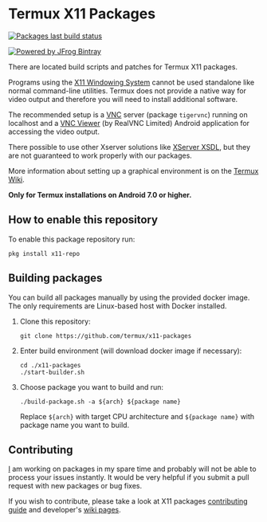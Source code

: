 # Termux X11 Packages

[![Packages last build status](https://github.com/termux/x11-packages/workflows/Packages/badge.svg)](https://github.com/termux/x11-packages/actions)

[![Powered by JFrog Bintray](./.github/static/powered-by-bintray.png)](https://bintray.com)

There are located build scripts and patches for Termux X11 packages.

Programs using the [X11 Windowing System] cannot be used standalone like normal
command-line utilities. Termux does not provide a native way for video output
and therefore you will need to install additional software.

The recommended setup is a [VNC] server (package `tigervnc`) running on
localhost and a [VNC Viewer] (by RealVNC Limited) Android application for
accessing the video output.

There possible to use other Xserver solutions like [XServer XSDL], but they are
not guaranteed to work properly with our packages.

More information about setting up a graphical environment is on the
[Termux Wiki].

**Only for Termux installations on Android 7.0 or higher.**

## How to enable this repository

To enable this package repository run:
```
pkg install x11-repo
```

## Building packages

You can build all packages manually by using the provided docker image. The only
requirements are Linux-based host with Docker installed.

1. Clone this repository:
	```
	git clone https://github.com/termux/x11-packages
	```

2. Enter build environment (will download docker image if necessary):
	```
	cd ./x11-packages
	./start-builder.sh
	```

3. Choose package you want to build and run:
	```
	./build-package.sh -a ${arch} ${package name}
	```
	Replace `${arch}` with target CPU architecture and `${package name}` with
	package name you want to build.

## Contributing

[I](https://github.com/xeffyr) am working on packages in my spare time and probably
will not be able to process your issues instantly. It would be very helpful if you
submit a pull request with new packages or bug fixes.

If you wish to contribute, please take a look at X11 packages [contributing guide](./CONTRIBUTING.md)
and developer's [wiki pages](https://github.com/termux/termux-packages/wiki).

[X11 Windowing System]: <https://en.wikipedia.org/wiki/X_Window_System>
[Termux Wiki]: <https://wiki.termux.com/wiki/Graphical_Environment>
[VNC]: <https://en.wikipedia.org/wiki/Virtual_Network_Computing>
[VNC Viewer]: <https://play.google.com/store/apps/details?id=com.realvnc.viewer.android>
[XServer XSDL]: <https://play.google.com/store/apps/details?id=x.org.server>
